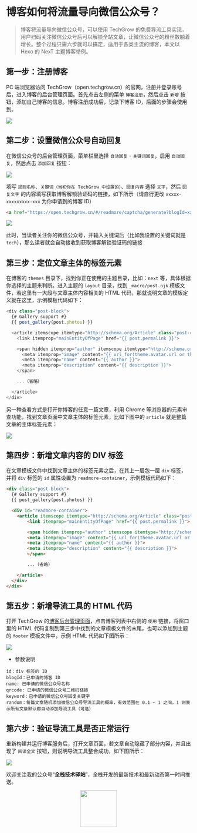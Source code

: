 # 博客如何将流量导向微信公众号？

> 博客将流量导向微信公众号，可以使用 TechGrow 的免费导流工具实现，用户扫码关注微信公众号后可以解锁全站文章，让微信公众号的粉丝数躺着增长。整个过程只需六步就可以搞定，适用于各类主流的博客，本文以 Hexo 的 NexT 主题博客举例。

## 第一步：注册博客

PC 端浏览器访问 TechGrow（open.techgrow.cn）的官网，注册并登录账号后，进入博客的后台管理页面。首先点击左侧的菜单 `博客注册`，然后点击 `新增` 按钮，添加自己博客的信息。博客注册成功后，记录下博客 ID，后面的步骤会使用到。

![](https://www.techgrow.cn/uploads/2022/02/28/717e14eb59dd44dea62d6a0b7549abfd.png)

## 第二步：设置微信公众号自动回复

在微信公众号的后台管理页面，菜单栏里选择 `自动回复` - `关键词回复`，启用 `自动回复`，然后点击 `添加回复` 按钮：

![](https://www.techgrow.cn/uploads/2022/02/28/em64p7w8wlqtt0rsjop0jjeywx29m25w.png)

填写 `规则名称`、`关键词（当初你在 TechGrow 中设置的）`、`回复内容` 选择 `文字`，然后 `回复文字` 的内容填写获取博客解锁验证码的链接，如下所示（请自行更改 `xxxxx-xxxxxxxxx-xxx` 为你申请到的博客 ID）

``` html
<a href="https://open.techgrow.cn/#/readmore/captcha/generate?blogId=xxxxx-xxxxxxxxx-xxx">点击链接，获取博客解锁验证码</a>
```

![](https://www.techgrow.cn/uploads/2022/02/28/yd89wbdji196ixtwzgzamw37fbein1ia.png)

此时，当读者关注你的微信公众号，并输入关键词后（比如我设置的关键词就是 `tech`），那么读者就会自动接收到获取博客解锁验证码的链接

## 第三步：定位文章主体的标签元素

在博客的 `themes` 目录下，找到你正在使用的主题目录，比如：`next` 等，具体根据你选择的主题来判断。进入主题的 `layout` 目录，找到 `_macro/post.njk` 模板文件，若这里有一大段与文章主体内容相关的 HTML 代码，那就说明文章的模板定义就在这里，示例模板代码如下：

``` js
<div class="post-block">
  {# Gallery support #}
  {{ post_gallery(post.photos) }}

  <article itemscope itemtype="http://schema.org/Article" class="post-content" lang="{{ post.lang }}">
    <link itemprop="mainEntityOfPage" href="{{ post.permalink }}">

    <span hidden itemprop="author" itemscope itemtype="http://schema.org/Person">
      <meta itemprop="image" content="{{ url_for(theme.avatar.url or theme.images + '/avatar.gif') }}">
      <meta itemprop="name" content="{{ author }}">
      <meta itemprop="description" content="{{ description }}">
    </span>

    ...（省略）

  </article>
</div>
```

另一种查看方式是打开你博客的任意一篇文章，利用 Chrome 等浏览器的元素审查功能，找到文章页面中文章主体的标签元素，比如下图中的 `article` 就是整篇文章的主体标签元素：

![](https://www.techgrow.cn/uploads/2022/02/28/5562a8e4868843e0868a4bdfd67c530e.png)

## 第四步：新增文章内容的 DIV 标签

在文章模板文件中找到文章主体的标签元素之后，在其上一层包一层 `div` 标签，并将 `div` 标签的 `id` 属性设置为 `readmore-container`，示例模板代码如下：

``` html
<div class="post-block">
  {# Gallery support #}
  {{ post_gallery(post.photos) }}

  <div id="readmore-container">
    <article itemscope itemtype="http://schema.org/Article" class="post-content" lang="{{ post.lang }}">
        <link itemprop="mainEntityOfPage" href="{{ post.permalink }}">

        <span hidden itemprop="author" itemscope itemtype="http://schema.org/Person">
        <meta itemprop="image" content="{{ url_for(theme.avatar.url or theme.images + '/avatar.gif') }}">
        <meta itemprop="name" content="{{ author }}">
        <meta itemprop="description" content="{{ description }}">
        </span>

        ...（省略）

    </article>
  </div>
</div>
```

## 第五步：新增导流工具的 HTML 代码

打开 TechGrow 的[博客后台管理页面](https://open.techgrow.cn/#/readmore/website/register)，点击博客列表中右侧的 `使用` 链接，将窗口里的 HTML 代码复制到第三步中找到的文章模板文件的末尾，也可以添加到主题的 `footer` 模板文件中，示例 HTML 代码如下图所示：

![](https://www.techgrow.cn/uploads/2022/02/28/ad963a38752743169e8f351983cc6cc1.png)

- 参数说明

```
id：div 标签的 ID
blogId：已申请的博客 ID
name: 已申请的微信公众号名称
qrcode: 已申请的微信公众号二维码链接
keyword：已申请的微信公众号回复关键字
random：每篇文章随机添加微信公众号导流工具的概率，有效范围在 0.1 ~ 1 之间，1 则表示所有文章默认都自动添加导流工具（可选）
```

## 第六步：验证导流工具是否正常运行

重新构建并运行博客服务后，打开文章页面，若文章自动隐藏了部分内容，并且出现了 `阅读全文` 按钮，则说明导流工具整合成功，如下图所示：

![](https://www.techgrow.cn/uploads/2022/02/28/3f53ab36dfa84fb99a6508ae46e5373a.png)


欢迎关注我的公众号“**全栈技术驿站**”，全栈开发的最新技术和最新动态第一时间推送。

<center>
    <img src="https://www.techgrow.cn/img/wx_mp_qr.png" style="width: 100px;">
</center>